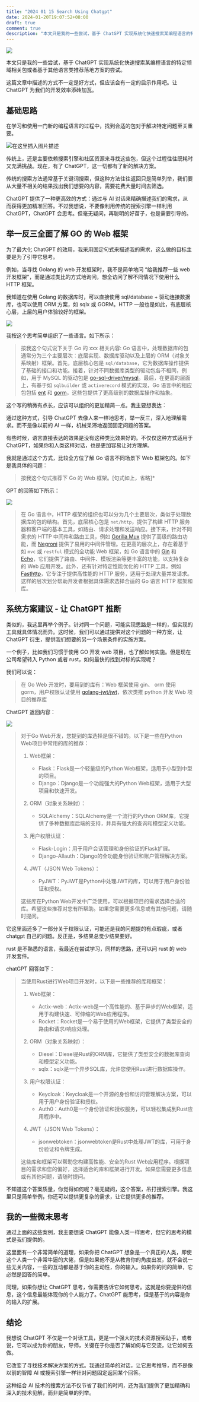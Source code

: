 ```yaml
---
title: "2024 01 15 Search Using Chatgpt"
date: 2024-01-20T19:07:52+08:00
draft: true
comment: true
description: "本文只是我的一些尝试，基于 ChatGPT 实现系统化快速搜索某编程语言的特定领域相关包或者基于其他语言类推荐落地方案的尝试。"
---
```


![](https://cdn.jsdelivr.net/gh/poloxue/images@2024-01/2024-01-15-search-using-chatgpt-01.png)


本文只是我的一些尝试，基于 ChatGPT 实现系统化快速搜索某编程语言的特定领域相关包或者基于其他语言类推荐落地方案的尝试。

这篇文章中描述的方式不一定是好方式，但应该会有一定的启示作用吧。让 ChatGPT 为我们的开发效率添砖加瓦。

## 基础思路

在学习和使用一门新的编程语言的过程中，找到合适的包对于解决特定问题至关重要。

![在这里插入图片描述](https://cdn.jsdelivr.net/gh/poloxue/images@2024-01/2024-01-15-search-using-chatgpt-02.png)

传统上，还是主要依赖搜索引擎和社区资源来寻找这些包，但这个过程往往既耗时又充满挑战。现在，有了 ChatGPT，这一切都有了新的解决方案。

传统的搜索方法通常基于关键词搜索，但这种方法往往返回只是简单列举，我们要从大量不相关的结果找出我们想要的内容，需要花费大量时间去筛选。

ChatGPT 提供了一种更高效的方式：通过与 AI 对话来精确描述我们的需求，从而获得更加精准回答。不过我想说，不要像利用传统的搜索引擎一样利用 ChatGPT，ChatGPT 会思考。但毫无疑问，再聪明的好苗子，也是需要引导的。

## 举一反三全面了解 GO 的 Web 框架

为了最大化 ChatGPT 的效用，我采用固定句式来描述我的需求，这么做的目标主要是为了引导它思考。

例如，当寻找 Golang 的 web 开发框架时，我不是简单地问 “给我推荐一些 web 开发框架”，而是通过类比的方式地询问，想全访问了解不同情况下使用什么 HTTP 框架。



我知道在使用 Golang 的数据库时，可以直接使用 sql/database + 驱动连接数据库，也可以使用 ORM 方案，如 sqlx 或 GORM。HTTP 一般也是如此，有底层核心层，上层的用户体验较好的框架。

![](https://cdn.jsdelivr.net/gh/poloxue/images@2024-01/2024-01-15-search-using-chatgpt-03.png)

我按这个思考简单组织了一些语言。如下所示：

> 按我这个句式说下关于 Go 的 xxx 相关内容:
> Go 语言中，处理数据库的包通常分为三个主要层次：底层实现、数据库驱动以及上层的 ORM（对象关系映射）框架。首先，底层核心包是 `sql/database`，它为数据库操作提供了基础的接口和功能。接着，针对不同数据库类型的驱动包各不相同，例如，用于 MySQL 的驱动包是 [go-sql-driver/mysql](https://github.com/go-sql-driver/mysql)。最后，在更高的层面上，有基于如 `sqlbuilder` 或 `activerecord` 模式的实现，Go 语言中的相应包包括 [ent](https://github.com/ent/ent) 和 [gorm](https://github.com/go-gorm/gorm)，这些包提供了更高级别的数据库操作和抽象。

这个写的稍微有点长，应该可以组织的更加精简一点。我主要想表达：

通过这种方式，引导 ChatGPT 去像人来一样地思考，举一反三，深入地理解需求。而不是像以前的 AI 一样，机械呆滞地返回固定问题的答案。

有些时候，语言直接表达的效果是没有这种类比效果好的。不仅仅这种方式适用于 ChatGPT，如果你和人类这样对话，也是更加容易让对方理解。

我就是通过这个方式，比较全方位了解 Go 语言不同场景下 Web 框架包的。如下是我具体的问题：

> 按我这个句式推荐下 Go 的 Web 框架。[句式如上，省略]*

GPT 的回答如下所示：

![](https://cdn.jsdelivr.net/gh/poloxue/images@2024-01/2024-01-15-search-using-chatgpt-04.png)

> 在 Go 语言中，HTTP 框架的组织也可以分为几个主要层次，类似于处理数据库的包的结构。首先，底层核心包是 `net/http`，提供了构建 HTTP 服务器和客户端的基本工具，如路由、请求处理和发送响应。接下来，针对不同需求的 HTTP 中间件和路由工具，例如 [Gorilla Mux](https://github.com/gorilla/mux) 提供了高级的路由功能，而 [Negroni](https://github.com/urfave/negroni) 提供了易用的中间件管理。在更高的层次上，存在着基于如 `mvc` 或 `restful` 模式的全功能 Web 框架，如 Go 语言中的 [Gin](https://github.com/gin-gonic/gin) 和 [Echo](https://github.com/labstack/echo)，它们提供了路由、中间件、模板渲染等更丰富的功能，以支持复杂的 Web 应用开发。此外，还有针对特定性能优化的 HTTP 工具，例如 [Fasthttp](https://github.com/valyala/fasthttp)，它专注于提供高性能的 HTTP 服务，适用于处理大量并发请求。这样的层次划分帮助开发者根据具体需求选择合适的 Go 语言 HTTP 框架和库。


## 系统方案建议 - 让 ChatGPT 推断

类似的，我这里再举个例子。针对同一个问题，可能实现思路是一样的，但实现的工具就具体情况而异。这时候，我们可以通过提供对这个问题的一种方案，让 ChatGPT 衍生，提供我们想要的另一个场景条件的实施方案。

一个例子，比如我们习惯于使用 GO 开发 web 项目，也了解如何实施。但是现在公司希望转入 Python 或者 rust，如何最快的找到对标的实现呢？

我们可以说：

> 在 Go Web 开发时，要用到的库有：Web 框架使用 gin、 orm 使用 gorm，用户权限认证使用 [golang-jwt/jwt](https://github.com/golang-jwt/jwt)，依次类推 python 开发 Web 项目的推荐库

ChatGPT 返回内容：

![](https://cdn.jsdelivr.net/gh/poloxue/images@2024-01/2024-01-15-search-using-chatgpt-05.png)


> 对于Go Web开发，您提到的库选择是很不错的。以下是一些在Python Web项目中常用的库的推荐：
> 
> 1. Web框架：
>    - Flask：Flask是一个轻量级的Python Web框架，适用于小型到中型的项目。
>    - Django：Django是一个功能强大的Python Web框架，适用于大型项目和快速开发。
> 
> 2. ORM（对象关系映射）：
>    - SQLAlchemy：SQLAlchemy是一个流行的Python ORM库，它提供了多种数据库后端的支持，并具有强大的查询和模型定义功能。
> 
> 3. 用户权限认证：
>    - Flask-Login：用于用户会话管理和身份验证的Flask扩展。
>    - Django-Allauth：Django的全功能身份验证和账户管理解决方案。
> 
> 4. JWT（JSON Web Tokens）：
>    - PyJWT：PyJWT是Python中处理JWT的库，可以用于用户身份验证和授权。
> 
> 这些库在Python Web开发中广泛使用，可以根据项目的需求选择合适的库。希望这些推荐对您有所帮助。如果您需要更多信息或有其他问题，请随时提问。

它这里面还多了一部分关于权限认证，可能还是我的问题提的有点瑕疵，或者 chatgpt 自己的问题。反正是，多结果总觉少结果要好。

rust 是不熟悉的语言，我最近在尝试学习，同样的思路，还可以问 rust 的 web 开发套件。

chatGPT 回答如下：

> 当使用Rust进行Web项目开发时，以下是一些推荐的库和框架：
> 
> 1. Web框架：
>    - Actix-web：Actix-web是一个高性能的、基于异步的Web框架，适用于构建快速、可伸缩的Web应用程序。
>    - Rocket：Rocket是一个易于使用的Web框架，它提供了类型安全的路由和请求/响应处理。
> 
> 2. ORM（对象关系映射）：
>    - Diesel：Diesel是Rust的ORM库，它提供了类型安全的数据库查询和模型定义功能。
>    - sqlx：sqlx是一个异步SQL库，允许您使用Rust进行数据库操作。
> 
> 3. 用户权限认证：
>    - Keycloak：Keycloak是一个开源的身份和访问管理解决方案，可以用于用户身份验证和授权。
>    - Auth0：Auth0是一个身份验证和授权服务，可以轻松集成到Rust应用程序中。
> 
> 4. JWT（JSON Web Tokens）：
>    - jsonwebtoken：jsonwebtoken是Rust中处理JWT的库，可用于身份验证和令牌生成。
> 
> 这些库和框架可以帮助您构建高性能、安全的Rust Web应用程序。根据项目的需求和您的偏好，选择适合的库和框架进行开发。如果您需要更多信息或有其他问题，请随时提问。

不知道这个答案质量，你觉得如何呢？毫无疑问，这个答案，吊打搜索引擎。我这里只是简单举例，你还可以提供更复杂的需求，让它提供更多的推荐。

## 我的一些微末思考

通过上面的这些案例，我主要想说  ChatGPT 能像人类一样思考，但它的思考的模式是我们提供的。

这里面有一个非常简单的道理，如果你把 ChatGPT 想象是一个真正的人类，即使这个人类一个非常牛逼的大佬，但是如果他不是从教育你的角度出发，就不会说一些无关内容，一些的互动都是基于你的主动性，你的输入。如果你的问的简单，它必然是回答的简单。

同理，如果你想让 ChatGPT 思考，你需要告诉它如何思考。这就是你要提供的信息，这个信息最能体现你的个人能力了。ChatGPT 能思考，但是基于的内容是你的输入的扩展。
## 结论

我想说 ChatGPT 不仅是一个对话工具，更是一个强大的技术资源搜索助手，或者说，它可以成为你的朋友，导师，关键在于你是否了解如何与它交流，让它如何去做。

它改变了寻找技术解决方案的方式。我通过简单的对话，让它思考推导，而不是像以前的智障 AI 或搜索引擎一样针对问题固定返回某个回答。

这种结合 AI 技术的搜索方法不仅节省了我们的时间，还为我们提供了更加精确和深入的技术见解，而非是简单的列举。



